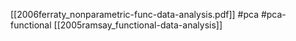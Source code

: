 [[2006ferraty_nonparametric-func-data-analysis.pdf]]
#pca #pca-functional
[[2005ramsay_functional-data-analysis]]

